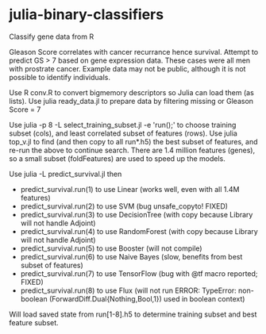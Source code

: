 # julia-binary-classifiers
Classify gene data from R

Gleason Score correlates with cancer recurrance hence survival. Attempt to predict GS > 7 based on gene expression data. These cases were all men with prostrate cancer. Example data may not be public, although it is not possible to identify individuals.

Use R conv.R to convert bigmemory descriptors so Julia can load them (as lists).
Use julia ready_data.jl to prepare data by filtering missing or Gleason Score = 7

Use julia -p 8 -L select_training_subset.jl -e 'run();' to choose training subset (cols), and least correlated subset of features (rows).
Use julia top_v.jl to find (and then copy to all run*.h5) the best subset of features, and re-run the above to continue search.
There are 1.4 million features (genes), so a small subset (foldFeatures) are used to speed up the models.

Use julia -L predict_survival.jl then
- predict_survival.run(1) to use Linear (works well, even with all 1.4M features)
- predict_survival.run(2) to use SVM (bug unsafe_copyto! FIXED)
- predict_survival.run(3) to use DecisionTree (with copy because Library will not handle Adjoint)
- predict_survival.run(4) to use RandomForest (with copy because Library will not handle Adjoint)
- predict_survival.run(5) to use Booster (will not compile)
- predict_survival.run(6) to use Naive Bayes (slow, benefits from best subset of features)
- predict_survival.run(7) to use TensorFlow (bug with @tf macro reported; FIXED)
- predict_survival.run(8) to use Flux (will not run ERROR: TypeError: non-boolean (ForwardDiff.Dual{Nothing,Bool,1}) used in boolean context)
 
Will load saved state from run[1-8].h5 to determine training subset and best feature subset.

